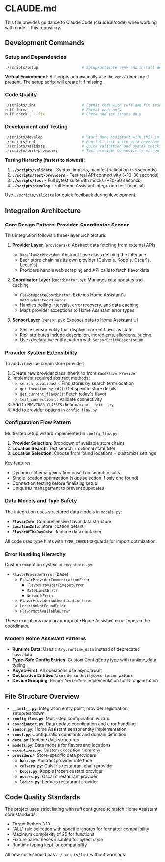 # CLAUDE.md

This file provides guidance to Claude Code (claude.ai/code) when working with code in this repository.

## Development Commands

### Setup and Dependencies
```bash
./scripts/setup                    # Setup/activate venv and install dependencies
```

**Virtual Environment**: All scripts automatically use the `venv/` directory if present. The setup script will create it if missing.

### Code Quality
```bash
./scripts/lint                     # Format code with ruff and fix issues
ruff format .                      # Format code only
ruff check . --fix                 # Check and fix issues only
```

### Development and Testing
```bash
./scripts/develop                  # Start Home Assistant with this integration loaded
./scripts/test                     # Run full test suite with coverage
./scripts/validate                 # Quick validation and syntax checking
./scripts/test-providers           # Test provider connectivity without HA
```

**Testing Hierarchy (fastest to slowest):**
1. **`./scripts/validate`** - Syntax, imports, manifest validation (~5 seconds)
2. **`./scripts/test-providers`** - Test real API connectivity (~10-30 seconds)
3. **`./scripts/test`** - Full pytest suite with mocks (~30-60 seconds)
4. **`./scripts/develop`** - Full Home Assistant integration test (manual)

Use `./scripts/validate` for quick feedback during development.

## Integration Architecture

### Core Design Pattern: Provider-Coordinator-Sensor
This integration follows a three-layer architecture:

1. **Provider Layer** (`providers/`): Abstract data fetching from external APIs
   - `BaseFlavorProvider`: Abstract base class defining the interface
   - Each store chain has its own provider (Culver's, Kopp's, Oscar's, Leduc's)
   - Providers handle web scraping and API calls to fetch flavor data

2. **Coordinator Layer** (`coordinator.py`): Manages data updates and caching
   - `FlavorUpdateCoordinator`: Extends Home Assistant's `DataUpdateCoordinator`
   - Handles polling intervals, error recovery, and data caching
   - Maps provider exceptions to Home Assistant error types

3. **Sensor Layer** (`sensor.py`): Exposes data to Home Assistant UI
   - Single sensor entity that displays current flavor as state
   - Rich attributes include description, ingredients, allergens, pricing
   - Uses declarative entity pattern with `SensorEntityDescription`

### Provider System Extensibility
To add a new ice cream store provider:

1. Create new provider class inheriting from `BaseFlavorProvider`
2. Implement required abstract methods:
   - `search_locations()`: Find stores by search term/location
   - `get_location_by_id()`: Get specific store details
   - `get_current_flavor()`: Fetch today's flavor
   - `test_connection()`: Validate connectivity
3. Add to `PROVIDER_CLASSES` dictionary in `__init__.py`
4. Add to provider options in `config_flow.py`

### Configuration Flow Pattern
Multi-step setup wizard implemented in `config_flow.py`:

1. **Provider Selection**: Dropdown of available store chains
2. **Location Search**: Text search + optional state filter
3. **Location Selection**: Choose from found locations + customize settings

Key features:
- Dynamic schema generation based on search results
- Single location optimization (skips selection if only one found)
- Connection testing before finalizing setup
- Unique ID management to prevent duplicates

### Data Models and Type Safety
The integration uses structured data models in `models.py`:

- **`FlavorInfo`**: Comprehensive flavor data structure
- **`LocationInfo`**: Store location details
- **`FlavorOfTheDayData`**: Runtime data container

All code uses type hints with `TYPE_CHECKING` guards for import optimization.

### Error Handling Hierarchy
Custom exception system in `exceptions.py`:
- `FlavorProviderError` (base)
  - `FlavorProviderCommunicationError`
    - `FlavorProviderTimeoutError`
    - `RateLimitError`
    - `NetworkError`
  - `FlavorProviderAuthenticationError`
  - `LocationNotFoundError`
  - `FlavorNotAvailableError`

These exceptions map to appropriate Home Assistant error types in the coordinator.

### Modern Home Assistant Patterns
- **Runtime Data**: Uses `entry.runtime_data` instead of deprecated `hass.data`
- **Type-Safe Config Entries**: Custom ConfigEntry type with runtime_data typing
- **Async-First**: All operations use async/await
- **Declarative Entities**: Uses `SensorEntityDescription` pattern
- **Device Grouping**: Proper `DeviceInfo` implementation for UI organization

## File Structure Overview

- **`__init__.py`**: Integration entry point, provider registration, setup/teardown
- **`config_flow.py`**: Multi-step configuration wizard
- **`coordinator.py`**: Data update coordination and error handling
- **`sensor.py`**: Home Assistant sensor entity implementation
- **`const.py`**: Configuration constants and domain definition
- **`data.py`**: Runtime data structures
- **`models.py`**: Data models for flavors and locations
- **`exceptions.py`**: Custom exception hierarchy
- **`providers/`**: Store-specific data providers
  - **`base.py`**: Abstract provider interface
  - **`culvers.py`**: Culver's restaurant chain provider
  - **`kopps.py`**: Kopp's frozen custard provider
  - **`oscars.py`**: Oscar's restaurant provider
  - **`leducs.py`**: Leduc's restaurant provider

## Code Quality Standards

The project uses strict linting with ruff configured to match Home Assistant core standards:
- Target Python 3.13
- "ALL" rule selection with specific ignores for formatter compatibility
- Maximum complexity of 25 for functions
- Fixture parentheses disabled for pytest style
- Runtime typing kept for compatibility

All new code should pass `./scripts/lint` without warnings.